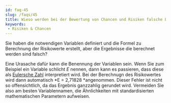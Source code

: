 ```yaml
---
id: faq-45
slug: /faqs/45
title: Wieso werden bei der Bewertung von Chancen und Risiken falsche Ergebnisse berechnet
keywords:
 - Risiken & Chancen
---
```

Sie haben die notwendigen Variablen definiert und die Formel zu Berechnung der Risikowerte erstellt, aber die Ergebnisse die berechnet werden sind falsch?

Eine Urasache dafür kann die Benennung der Variablen sein. Wenn Sie zum Beispiel ein Variable schlicht *E* nennen, dann kann es passieren, dass diese als [Eulersche Zahl](https://de.wikipedia.org/wiki/Eulersche_Zahl) interpretiert wird. Bei der Berechnugn des Risikowertes wird dann automatisch *E = 2,71828 *angenommen. Dieser Fehler ist nicht so offensichtlich, da das Ergebnis ganzzahlig gerundet wird. Vermeiden Sie also am besten Variablennamen, die Ähnlichkeiten mit standardisierten mathematischen Parametern aufweisen.